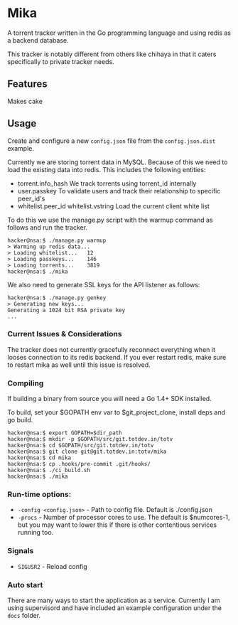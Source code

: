 # Mika

A torrent tracker written in the Go programming language and using redis
as a backend database.

This tracker is notably different from others like chihaya in that it caters specifically
to private tracker needs.


## Features

Makes cake

## Usage

Create and configure a new `config.json` file from the `config.json.dist` example. 

Currently we are storing torrent data in MySQL. Because of this we need
to load the existing data into redis. This includes the following entities:

- torrent.info_hash We track torrents using torrent_id internally
- user.passkey To validate users and track their relationship to specific peer_id's
- whitelist.peer_id whitelist.vstring Load the current client white list

To do this we use the manage.py script with the warmup command as follows and run 
the tracker.

    hacker@nsa:$ ./manage.py warmup
    > Warming up redis data...
    > Loading whitelist...   12
    > Loading passkeys...    146
    > Loading torrents...    3819
    hacker@nsa:$ ./mika
    
We also need to generate SSL keys for the API listener as follows:
    
    hacker@nsa:$ ./manage.py genkey
    > Generating new keys...
    Generating a 1024 bit RSA private key
    ...
    
    
### Current Issues & Considerations
    
The tracker does not currently gracefully reconnect everything when it looses connection
 to its redis backend. If you ever restart redis, make sure to restart mika as well until
 this issue is resolved.    
### Compiling

If building a binary from source you will need a Go 1.4+ SDK installed.

To build, set your $GOPATH env var to $git_project_clone, install deps and go build.
    
    hacker@nsa:$ export GOPATH=$dir_path
    hacker@nsa:$ mkdir -p $GOPATH/src/git.totdev.in/totv
    hacker@nsa:$ cd $GOPATH/src/git.totdev.in/totv
    hacker@nsa:$ git clone git@git.totdev.in:totv/mika
    hacker@nsa:$ cd mika 
    hacker@nsa:$ cp .hooks/pre-commit .git/hooks/
    hacker@nsa:$ ./ci_build.sh
    hacker@nsa:$ ./mika

### Run-time options:

* `-config <config.json>` - Path to config file. Default is ./config.json
* `-procs` - Number of processor cores to use. The default is $numcores-1, but you may want
to lower this if there is other contentious services running too.


### Signals

* `SIGUSR2` - Reload config


### Auto start

There are many ways to start the application as a service. Currently I am using
supervisord and have included an example configuration under the `docs` folder.